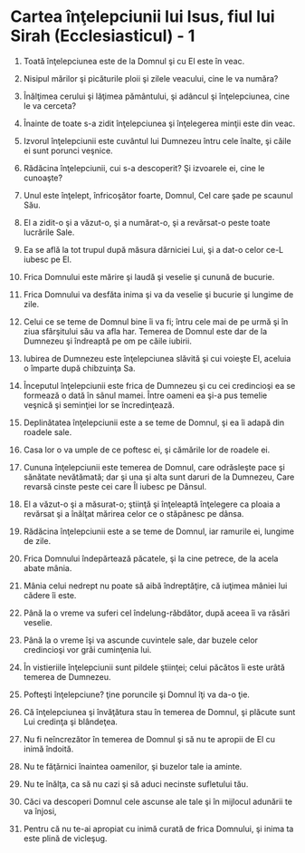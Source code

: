 # Cartea &#238;n&#355;elepciunii lui Isus, fiul lui Sirah (Ecclesiasticul) - 1

1. Toată înţelepciunea este de la Domnul şi cu El este în veac. 

2. Nisipul mărilor şi picăturile ploii şi zilele veacului, cine le va număra? 

3. Înălţimea cerului şi lăţimea pământului, şi adâncul şi înţelepciunea, cine le va cerceta? 

4. Înainte de toate s-a zidit înţelepciunea şi înţelegerea minţii este din veac. 

5. Izvorul înţelepciunii este cuvântul lui Dumnezeu întru cele înalte, şi căile ei sunt porunci veşnice. 

6. Rădăcina înţelepciunii, cui s-a descoperit? Şi izvoarele ei, cine le cunoaşte? 

7. Unul este înţelept, înfricoşător foarte, Domnul, Cel care şade pe scaunul Său. 

8. El a zidit-o şi a văzut-o, şi a numărat-o, şi a revărsat-o peste toate lucrările Sale. 

9. Ea se află la tot trupul după măsura dărniciei Lui, şi a dat-o celor ce-L iubesc pe El. 

10. Frica Domnului este mărire şi laudă şi veselie şi cunună de bucurie. 

11. Frica Domnului va desfăta inima şi va da veselie şi bucurie şi lungime de zile. 

12. Celui ce se teme de Domnul bine îi va fi; întru cele mai de pe urmă şi în ziua sfârşitului său va afla har. Temerea de Domnul este dar de la Dumnezeu şi îndreaptă pe om pe căile iubirii. 

13. Iubirea de Dumnezeu este  înţelepciunea slăvită şi cui voieşte El, aceluia o împarte după chibzuinţa Sa. 

14. Începutul înţelepciunii este frica de Dumnezeu şi cu cei credincioşi ea se formează o dată în sânul mamei. Între oameni ea şi-a pus temelie veşnică şi seminţiei lor se încredinţează. 

15. Deplinătatea înţelepciunii este a se teme de Domnul, şi ea îi adapă din roadele sale. 

16. Casa lor o va umple de ce poftesc ei, şi cămările lor de roadele ei. 

17. Cununa înţelepciunii este temerea de Domnul, care odrăsleşte pace şi sănătate nevătămată; dar şi una şi alta sunt daruri de la Dumnezeu, Care revarsă cinste peste cei care Îl iubesc pe Dânsul. 

18. El a văzut-o şi a măsurat-o; ştiinţă şi înţeleaptă înţelegere ca ploaia a revărsat şi a înălţat mărirea celor ce o stăpânesc pe dânsa. 

19. Rădăcina înţelepciunii este a se teme de Domnul, iar ramurile ei, lungime de zile. 

20. Frica Domnului îndepărtează păcatele, şi la cine petrece, de la acela abate mânia. 

21. Mânia celui nedrept nu poate să aibă îndreptăţire, că iuţimea mâniei lui cădere îi este. 

22. Până la o vreme va suferi cel îndelung-răbdător, după aceea îi va răsări veselie. 

23. Până la o vreme îşi va ascunde cuvintele sale, dar buzele celor credincioşi vor grăi cuminţenia lui. 

24. În vistieriile înţelepciunii sunt pildele ştiinţei; celui păcătos îi este urâtă temerea de Dumnezeu. 

25. Pofteşti înţelepciune? ţine poruncile şi Domnul îţi va da-o ţie. 

26. Că înţelepciunea şi învăţătura stau în temerea de Domnul, şi plăcute sunt Lui credinţa şi blândeţea. 

27. Nu fi neîncrezător în temerea de Domnul şi să nu te apropii de El cu inimă îndoită. 

28. Nu te făţărnici înaintea oamenilor, şi buzelor tale ia aminte. 

29. Nu te înălţa, ca să nu cazi şi să aduci necinste sufletului tău. 

30. Căci va descoperi Domnul cele ascunse ale tale şi în mijlocul adunării te va înjosi, 

31. Pentru că nu te-ai apropiat cu inimă curată de frica Domnului, şi inima ta este plină de vicleşug. 

